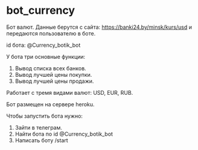 # bot_currency
Бот валют. Данные берутся с сайта: https://banki24.by/minsk/kurs/usd и передаются пользователю в боте. 

id бота: @Currency_botik_bot

У бота три основные функции:
1. Вывод списка всех банков.
2. Вывод лучшей цены покупки.
3. Вывод лучшей цены продажи.

Работает с тремя видами валют: USD, EUR, RUB.

Бот размещен на сервере heroku.

Чтобы запустить бота нужно:
1. Зайти в телеграм.
2. Найти бота по id @Currency_botik_bot
3. Написать боту /start
